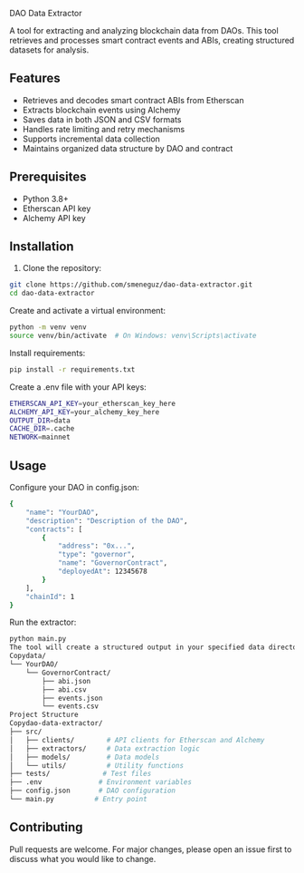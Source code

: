 
DAO Data Extractor

A tool for extracting and analyzing blockchain data from DAOs. This tool retrieves and processes smart contract events and ABIs, creating structured datasets for analysis.

## Features

- Retrieves and decodes smart contract ABIs from Etherscan
- Extracts blockchain events using Alchemy
- Saves data in both JSON and CSV formats
- Handles rate limiting and retry mechanisms
- Supports incremental data collection
- Maintains organized data structure by DAO and contract

## Prerequisites

- Python 3.8+
- Etherscan API key
- Alchemy API key

## Installation

1. Clone the repository:
```bash
git clone https://github.com/smeneguz/dao-data-extractor.git
cd dao-data-extractor
```

Create and activate a virtual environment:

```bash
python -m venv venv
source venv/bin/activate  # On Windows: venv\Scripts\activate
```

Install requirements:

```bash
pip install -r requirements.txt
```

Create a .env file with your API keys:

```bash
ETHERSCAN_API_KEY=your_etherscan_key_here
ALCHEMY_API_KEY=your_alchemy_key_here
OUTPUT_DIR=data
CACHE_DIR=.cache
NETWORK=mainnet
```

## Usage

Configure your DAO in config.json:

```bash
{
    "name": "YourDAO",
    "description": "Description of the DAO",
    "contracts": [
        {
            "address": "0x...",
            "type": "governor",
            "name": "GovernorContract",
            "deployedAt": 12345678
        }
    ],
    "chainId": 1
}
```

Run the extractor:

```bash
python main.py
The tool will create a structured output in your specified data directory:
Copydata/
└── YourDAO/
    └── GovernorContract/
        ├── abi.json
        ├── abi.csv
        ├── events.json
        └── events.csv
Project Structure
Copydao-data-extractor/
├── src/
│   ├── clients/        # API clients for Etherscan and Alchemy
│   ├── extractors/     # Data extraction logic
│   ├── models/         # Data models
│   └── utils/          # Utility functions
├── tests/             # Test files
├── .env              # Environment variables
├── config.json       # DAO configuration
└── main.py          # Entry point
```

## Contributing
Pull requests are welcome. For major changes, please open an issue first to discuss what you would like to change.